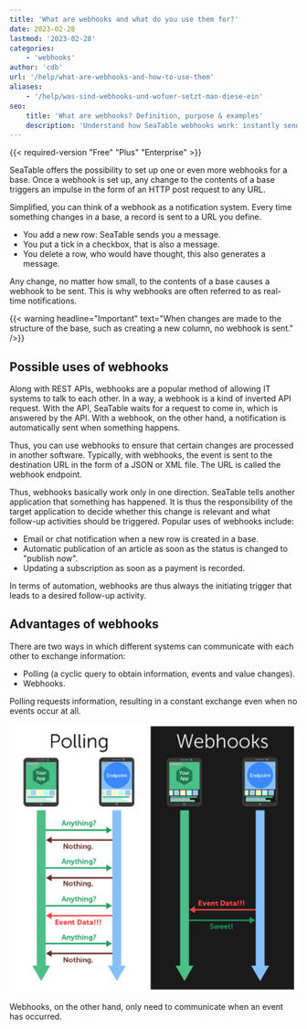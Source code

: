 ```yaml
---
title: 'What are webhooks and what do you use them for?'
date: 2023-02-28
lastmod: '2023-02-28'
categories:
    - 'webhooks'
author: 'cdb'
url: '/help/what-are-webhooks-and-how-to-use-them'
aliases:
    - '/help/was-sind-webhooks-und-wofuer-setzt-man-diese-ein'
seo:
    title: 'What are webhooks? Definition, purpose & examples'
    description: 'Understand how SeaTable webhooks work: instantly send data changes, automate workflows, and connect external applications easily.'
---
```


{{< required-version "Free" "Plus" "Enterprise" >}}

SeaTable offers the possibility to set up one or even more webhooks for a base. Once a webhook is set up, any change to the contents of a base triggers an impulse in the form of an HTTP post request to any URL.

Simplified, you can think of a webhook as a notification system. Every time something changes in a base, a record is sent to a URL you define.

- You add a new row: SeaTable sends you a message.
- You put a tick in a checkbox, that is also a message.
- You delete a row, who would have thought, this also generates a message.

Any change, no matter how small, to the contents of a base causes a webhook to be sent. This is why webhooks are often referred to as real-time notifications.

{{< warning headline="Important" text="When changes are made to the structure of the base, such as creating a new column, no webhook is sent." />}}

## Possible uses of webhooks

Along with REST APIs, webhooks are a popular method of allowing IT systems to talk to each other. In a way, a webhook is a kind of inverted API request. With the API, SeaTable waits for a request to come in, which is answered by the API. With a webhook, on the other hand, a notification is automatically sent when something happens.

Thus, you can use webhooks to ensure that certain changes are processed in another software. Typically, with webhooks, the event is sent to the destination URL in the form of a JSON or XML file. The URL is called the webhook endpoint.

Thus, webhooks basically work only in one direction. SeaTable tells another application that something has happened. It is thus the responsibility of the target application to decide whether this change is relevant and what follow-up activities should be triggered. Popular uses of webhooks include:

- Email or chat notification when a new row is created in a base.
- Automatic publication of an article as soon as the status is changed to "publish now".
- Updating a subscription as soon as a payment is recorded.

In terms of automation, webhooks are thus always the initiating trigger that leads to a desired follow-up activity.

## Advantages of webhooks

There are two ways in which different systems can communicate with each other to exchange information:

- Polling (a cyclic query to obtain information, events and value changes).
- Webhooks.

Polling requests information, resulting in a constant exchange even when no events occur at all.

![Webhooks vs Polling](images/webhooks-vs-polling.png)

Webhooks, on the other hand, only need to communicate when an event has occurred.
